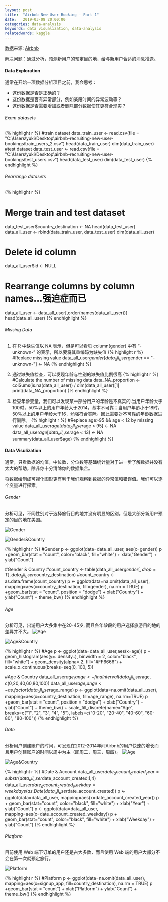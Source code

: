 ```yaml
---
layout: post
title:  "Airbnb New User Booking - Part 1"
date:   2019-03-08 20:00:00
categories: data-analysis
keywords: data visualization, data-analysis
relatedwords: kaggle
---
```


[数据](\assets\2019-03-08-kaggle-airbnb\data.zip)来源: [Airbnb](https://www.kaggle.com/c/airbnb-recruiting-new-user-bookings)

解决问题：通过分析，预测新用户的预定目的地，给与新用户合适的消息推送。

#### Data Exploration

通常在开始一项数据分析项目之前，我会思考：
* 这份数据是否是正确的？
* 这份数据是否有异常部分，例如某段时间的异常波动等？
* 这份数据是否需要增加或者删除部分数据使其更符合现实？

###### Exam datasets
{% highlight r %} 
#train dataset
data_train_user <- read.csv(file = "C:\\Users\\yuki\\Desktop\\airbnb-recruiting-new-user-bookings\\train_users_2.csv")
head(data_train_user)
dim(data_train_user)
#test dataset
data_test_user <- read.csv(file = "C:\\Users\\yuki\\Desktop\\airbnb-recruiting-new-user-bookings\\test_users.csv")
head(data_test_user)
dim(data_test_user)
{% endhighlight %}

###### Rearrange datasets
{% highlight r %} 
# Merge train and test dataset
data_test_user$country_destination <- NA
head(data_test_user)
data_all_user <- rbind(data_train_user, data_test_user)
dim(data_all_user)
# Delete id column
data_all_user$id <- NULL
# Rearrange columns by column names...强迫症而已
data_all_user <- data_all_user[,order(names(data_all_user))]
head(data_all_user)
{% endhighlight %}

###### Missing Data

1. 在 R 中缺失值以 NA 表示，但是可以看见 column(gender) 中有 “-unknown-” 的表示，所以要将其重编码为缺失值
{% highlight r %} 
#Replace missing value
data_all_user$gender[data_all_user$gender == "-unknown-"] <- NA
{% endhighlight %}

2. 通过缺失值检查，可以发现年龄与性别的缺失值比例很高
{% highlight r %} 
#Calculate the number of missing data
data_NA_proportion <- colSums(is.na(data_all_user)) / dim(data_all_user)[1]
print(data_NA_proportion)
{% endhighlight %}

3. 检查年龄变量，我们可以发现某一部分用户的年龄是不真实的.当用户年龄大于100时，50%以上的用户年龄大于2014，基本不可靠；当用户年龄小于18时，50%以上的用户年龄大于16，勉强符合实际。因此需要对不可靠的年龄数据进行删除。
{% highlight r %} 
#Replace age>95 && age < 12 by missing value
data_all_user$age[data_all_user$age > 95] <- NA
data_all_user$age[data_all_user$age < 13] <- NA
summary(data_all_user$age)
{% endhighlight %}

#### Data Visulization

通常，只看数据的均值，中位数，分位数等基础统计量对于进一步了解数据并没有太大的帮助，除非你十分清除你的数据集合。

将数据绘制成可视化图形更有利于我们观察到数据的异常值和错误值。我们可以逐个变量进行探索。

###### Gender

分析可见，不同性别对于选择旅行目的地并没有明显的区别。但是大部分新用户预定的目的地在美国。

![Gender](\assets\2019-03-08-kaggle-airbnb\Gender.png)

![Gender&Country](\assets\2019-03-08-kaggle-airbnb\Gender_Country.png)

{% highlight r %} 
#Gender
p <- ggplot(data=data_all_user, aes(x=gender))
p +geom_bar(stat = "count", color="black", fill="white") + xlab("Gender") + ylab("Count")

#Gender & Country
#count_country <- table(data_all_user$gender[,drop=T], data_all_user$country_destination)
#count_country <- as.data.frame(count_country)
p <- ggplot(data=na.omit(data_all_user), mapping=aes(x=country_destination, fill=gender), na.rm = TRUE)
p +geom_bar(stat = "count", position = "dodge") + xlab("Country") + ylab("Count") + theme_bw()
{% endhighlight %}

###### Age

分析可见，出游用户大多集中在20-45岁, 而且各年龄段的用户选择旅游目的地的差异并不大。
![Age](\assets\2019-03-08-kaggle-airbnb\Age.png)

![Age&Country](\assets\2019-03-08-kaggle-airbnb\Age_Country.png)

{% highlight r %} 
#Age
p <- ggplot(data=data_all_user,aes(x=age)) 
p + geom_histogram(aes(y=..density..), binwidth = 2, color="black", fill="white") + 
  geom_density(alpha=.2, fill="#FF6666") +
  scale_x_continuous(breaks=seq(0, 100, 5)) 

#Age & Country
data_all_user$age_range <- findInterval(data_all_user$age, c(0,20,40,60,80,100))
data_all_user$age_range <- as.factor(data_all_user$age_range)
p <- ggplot(data=na.omit(data_all_user), mapping=aes(x=country_destination, fill=age_range), na.rm=TRUE)
p +geom_bar(stat = "count", position = "dodge") + xlab("Country") + ylab("Count") + theme_bw() + 
  scale_fill_discrete(name="Age", breaks=c("1", "2", "3", "4", "5"), labels=c("0-20", "20-40", "40-60", "60-80", "80-100"))
{% endhighlight %}

###### Date

分析用户创建账户的时间，可发现在2012-2014年间Airbnb的用户快速的增长而且用户创建账户的时间以周中为主（即周二，周三，周四）。
![Age](\assets\2019-03-08-kaggle-airbnb\Year.png)

![Age&Country](\assets\2019-03-08-kaggle-airbnb\Weekday.png)

{% highlight r %} 
#Date & Account
data_all_user$date_account_created_year=substr(data_all_user$date_account_created,1,4)
data_all_user$date_account_created_weekday=weekdays(as.Date(data_all_user$date_account_created))
p <- ggplot(data=data_all_user, mapping=aes(x=date_account_created_year))
p + geom_bar(stat="count", color="black", fill="white") + xlab("Year") + ylab("Count")
p <- ggplot(data=data_all_user, mapping=aes(x=date_account_created_weekday))
p + geom_bar(stat="count", color="black", fill="white") + xlab("Weekday") + ylab("Count")
{% endhighlight %}

###### Platform

目前使用 Web 端下订单的用户还是占大多数，而且使用 Web 端的用户大部分不会在第一次就预定旅行。

![Platform](\assets\2019-03-08-kaggle-airbnb\Platform.png)

{% highlight r %} 
#Platform
p <- ggplot(data=na.omit(data_all_user), mapping=aes(x=signup_app, fill=country_destination), na.rm = TRUE)
p +geom_bar(stat = "count") + xlab("Platform") + ylab("Count") + theme_bw()
{% endhighlight %}



